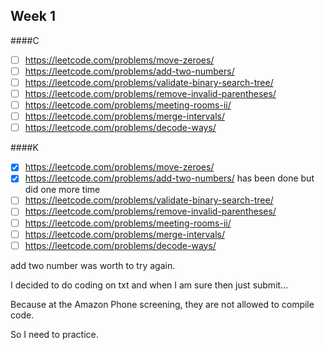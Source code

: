 ## Week 1
####C

- [ ] https://leetcode.com/problems/move-zeroes/
- [ ] https://leetcode.com/problems/add-two-numbers/
- [ ] https://leetcode.com/problems/validate-binary-search-tree/
- [ ] https://leetcode.com/problems/remove-invalid-parentheses/
- [ ] https://leetcode.com/problems/meeting-rooms-ii/
- [ ] https://leetcode.com/problems/merge-intervals/
- [ ] https://leetcode.com/problems/decode-ways/

####K

- [x] https://leetcode.com/problems/move-zeroes/
- [x] https://leetcode.com/problems/add-two-numbers/ has been done but did one more time
- [ ] https://leetcode.com/problems/validate-binary-search-tree/
- [ ] https://leetcode.com/problems/remove-invalid-parentheses/
- [ ] https://leetcode.com/problems/meeting-rooms-ii/
- [ ] https://leetcode.com/problems/merge-intervals/
- [ ] https://leetcode.com/problems/decode-ways/

add two number was worth to try again.

I decided to do coding on txt and when I am sure then just submit...

Because at the Amazon Phone screening, they are not allowed to compile code.

So I need to practice.
